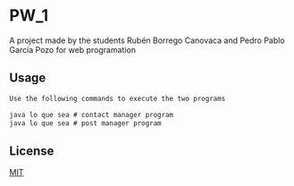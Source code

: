 # PW_1
A project made by the students Rubén Borrego Canovaca and Pedro Pablo García Pozo for web programation


## Usage

```java
Use the following commands to execute the two programs

java lo que sea # contact manager program
java lo que sea # post manager program
```



## License
[MIT](https://choosealicense.com/licenses/mit/)
